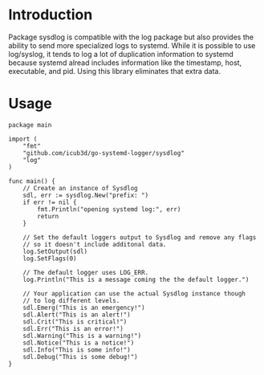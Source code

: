 Introduction
============

Package sysdlog is compatible with the log package but also
provides the ability to send more specialized logs to systemd. While
it is possible to use log/syslog, it tends to log a lot of duplication
information to systemd because systemd alread includes information
like the timestamp, host, executable, and pid. Using this library
eliminates that extra data.

Usage
=====

	package main

	import (
		"fmt"
		"github.com/icub3d/go-systemd-logger/sysdlog"
		"log"
	)

	func main() {
		// Create an instance of Sysdlog
		sdl, err := sysdlog.New("prefix: ")
		if err != nil {
			fmt.Println("opening systemd log:", err)
			return
		}
		
		// Set the default loggers output to Sysdlog and remove any flags
		// so it doesn't include additonal data.
		log.SetOutput(sdl)
		log.SetFlags(0)
		
		// The default logger uses LOG_ERR.
		log.Println("This is a message coming the the default logger.")
		
		// Your application can use the actual Sysdlog instance though
		// to log different levels.
		sdl.Emerg("This is an emergency!")
		sdl.Alert("This is an alert!")
		sdl.Crit("This is critical!")
		sdl.Err("This is an error!")
		sdl.Warning("This is a warning!")
		sdl.Notice("This is a notice!")
		sdl.Info("This is some info!")
		sdl.Debug("This is some debug!")
	}
